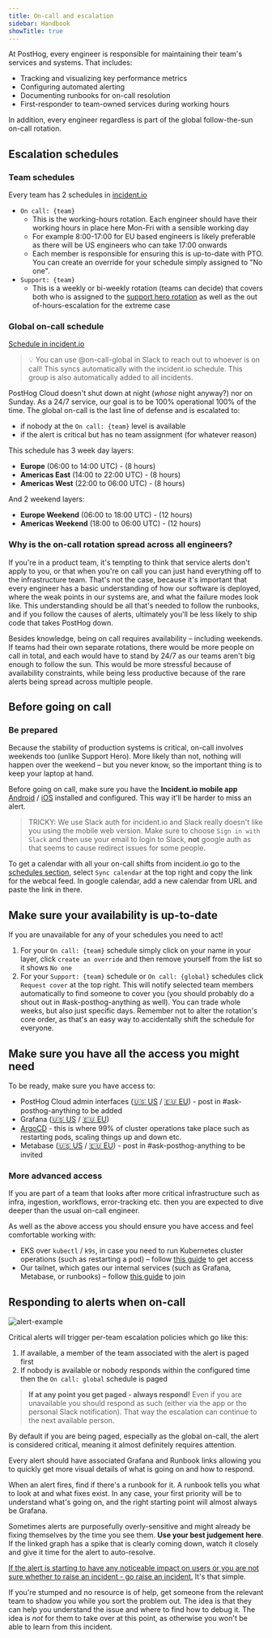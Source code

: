 ```yaml
---
title: On-call and escalation
sidebar: Handbook
showTitle: true
---
```


At PostHog, every engineer is responsible for maintaining their team's services and systems. That includes:
* Tracking and visualizing key performance metrics
* Configuring automated alerting
* Documenting runbooks for on-call resolution
* First-responder to team-owned services during working hours

In addition, every engineer regardless is part of the global follow-the-sun on-call rotation. 

## Escalation schedules

### Team schedules

Every team has 2 schedules in [incident.io](https://app.incident.io/posthog/on-call/schedules)
* `On call: {team}`
    - This is the working-hours rotation. Each engineer should have their working hours in place here Mon-Fri with a sensible working day
    - For example 8:00-17:00 for EU based engineers is likely preferable as there will be US engineers who can take 17:00 onwards
    - Each member is responsible for ensuring this is up-to-date with PTO. You can create an override for your schedule simply assigned to "No one".
* `Support: {team}`
    - This is a weekly or bi-weekly rotation (teams can decide) that covers both who is assigned to the [support hero rotation](/handbook/engineering/operations/support-hero) as well as the out of-hours-escalation for the extreme case

### Global on-call schedule

[Schedule in incident.io](https://app.incident.io/posthog/on-call/schedules/01K7PNGFNP8ZZSCSTBXKPVWVAZ)

> 💡 You can use @on-call-global in Slack to reach out to whoever is on call! This syncs automatically with the incident.io schedule. This group is also automatically added to all incidents.

PostHog Cloud doesn't shut down at night (_whose_ night anyway?) nor on Sunday. As a 24/7 service, our goal is to be 100% operational 100% of the time. The global on-call is the last line of defense and is escalated to:
* if nobody at the `On call: {team}` level is available
* if the alert is critical but has no team assignment (for whatever reason)

This schedule has 3 week day layers:
- **Europe** (06:00 to 14:00 UTC) - (8 hours)
- **Americas East** (14:00 to 22:00 UTC) - (8 hours)
- **Americas West**  (22:00 to 06:00 UTC) - (8 hours)

And 2 weekend layers:
- **Europe Weekend** (06:00 to 18:00 UTC) - (12 hours)
- **Americas Weekend** (18:00 to 06:00 UTC) - (12 hours)

### Why is the on-call rotation spread across all engineers?

If you're in a product team, it's tempting to think that service alerts don't apply to you, or that when you're on call you can just hand everything off to the infrastructure team. That's not the case, because it's important that every engineer has a basic understanding of how our software is deployed, where the weak points in our systems are, and what the failure modes look like. This understanding should be all that's needed to follow the runbooks, and if you follow the causes of alerts, ultimately you'll be less likely to ship code that takes PostHog down.

Besides knowledge, being on call requires availability – including weekends. If teams had their own separate rotations, there would be more people on call in total, and each would have to stand by 24/7 as our teams aren't big enough to follow the sun. This would be more stressful because of availability constraints, while being less productive because of the rare alerts being spread across multiple people.

## Before going on call

### Be prepared

Because the stability of production systems is critical, on-call involves weekends too (unlike Support Hero). More likely than not, nothing will happen over the weekend – but you never know, so the important thing is to keep your laptop at hand.

Before going on call, make sure you have the **Incident.io mobile app** [Android](https://play.google.com/store/apps/details?id=com.incidentio.incidentio&pli=1) / [iOS](https://apps.apple.com/us/app/incident-io/id6471268530) installed and configured. This way it'll be harder to miss an alert.

> TRICKY: We use Slack auth for incident.io and Slack really doesn't like you using the mobile web version. Make sure to choose `Sign in with Slack` and then use your email to login to Slack, **not** google auth as that seems to cause redirect issues for some people.

To get a calendar with all your on-call shifts from incident.io go to the [schedules section](https://app.incident.io/posthog/on-call/schedules), select `Sync calendar` at the top right and copy the link for the webcal feed. In google calendar, add a new calendar from URL and paste the link in there.


## Make sure your availability is up-to-date

If you are unavailable for any of your schedules you need to act!

1. For your `On call: {team}` schedule simply click on your name in your layer, click `create an override` and then remove yourself from the list so it shows `No one`
1. For your `Support: {team}` schedule or `On call: {global}` schedules click `Request cover` at the top right. This will notify selected team members automatically to find someone to cover you (you should probably do a shout out in #ask-posthog-anything as well). You can trade whole weeks, but also just specific days. Remember not to alter the rotation's core order, as that's an easy way to accidentally shift the schedule for everyone.

## Make sure you have all the access you might need

To be ready, make sure you have access to:

- PostHog Cloud admin interfaces ([🇺🇸 US](https://us.posthog.com/admin/)  / [🇪🇺 EU](https://eu.posthog.com/admin/)) - post in #ask-posthog-anything to be added
- Grafana ([🇺🇸 US](https://grafana.prod-us.posthog.dev/)  / [🇪🇺 EU](https://grafana.prod-eu.posthog.dev/))
- [ArgoCD](https://argocd-internal.internal.posthog.dev) - this is where 99% of cluster operations take place such as restarting pods, scaling things up and down etc.
- Metabase ([🇺🇸 US](https://metabase.prod-us.posthog.dev/)  / [🇪🇺 EU](https://metabase.prod-eu.posthog.dev/)) - post in #ask-posthog-anything to be invited


### More advanced access

If you are part of a team that looks after more critical infrastructure such as infra, ingestion, workflows, error-tracking etc. then you are expected to dive deeper than the usual on-call engineer.

As well as the above access you should ensure you have access and feel comfortable working with:
- EKS over `kubectl` / `k9s`, in case you need to run Kubernetes cluster operations (such as restarting a pod) – follow [this guide](https://runbooks.posthog.com/EKS/access) to get access
- Our tailnet, which gates our internal services (such as Grafana, Metabase, or runbooks) – follow [this guide](https://github.com/PostHog/posthog-cloud-infra/blob/main/terraform/environments/README.md#connect-to-a-service-hosted-in-our-internal-network) to join


## Responding to alerts when on-call

![alert-example](https://res.cloudinary.com/dmukukwp6/image/upload/w_500,c_limit,q_auto,f_auto/Screenshot_2025_10_27_at_08_42_11_f7508c7432.png)

Critical alerts will trigger per-team escalation policies which go like this:
1. If available, a member of the team associated with the alert is paged first
1. If nobody is available or nobody responds within the configured time then the `On call: global` schedule is paged

> **If at any point you get paged - always respond!** Even if you are unavailable you should respond as such (either via the app or the personal Slack notification). That way the escalation can continue to the next available person.

By default if you are being paged, especially as the global on-call, the alert is considered critical, meaning it almost definitely requires attention.

Every alert should have associated Grafana and Runbook links allowing you to quickly get more visual details of what is going on and how to respond.

When an alert fires, find if there's a runbook for it. A runbook tells you what to look at and what fixes exist. In any case, your first priority will be to understand what's going on, and the right starting point will almost always be Grafana. 

Sometimes alerts are purposefully overly-sensitive and might already be fixing themselves by the time you see them. **Use your best judgement here**. If the linked graph has a spike that is clearly coming down, watch it closely and give it time for the alert to auto-resolve.

[If the alert is starting to have any noticeable impact on users or you are not sure whether to raise an incident - go raise an incident.](/handbook/engineering/operations/incidents) It's that simple.

If you're stumped and no resource is of help, get someone from the relevant team to shadow you while you sort the problem out. The idea is that they can help you understand the issue and where to find how to debug it. The idea is _not_ for them to take over at this point, as otherwise you won't be able to learn from this incident.
